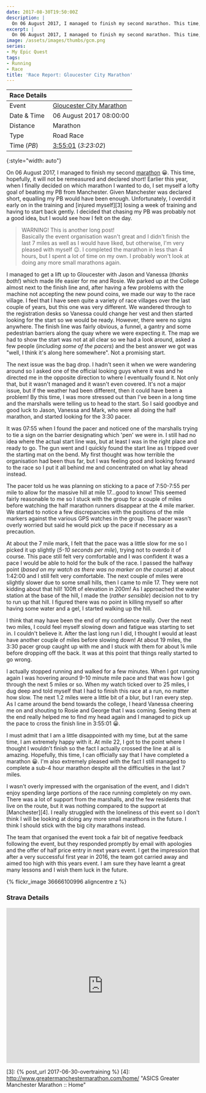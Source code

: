 ```yaml
---
date: 2017-08-30T19:50:00Z
description: |
  On 06 August 2017, I managed to finish my second marathon. This time, hopefully, it will not be remeasured and declared short! Earlier this year, when I finally decided on which marathon I wanted to do, I set myself a lofty goal of beating my PB from Manchester. Given Manchester was declared short, equalling my PB would have been enough. Unfortunately, I overdid it early on in the training and injured myself losing a week of training and having to start back gently.
excerpt: |
  On 06 August 2017, I managed to finish my second marathon. This time, hopefully, it will not be remeasured and declared short! Earlier this year, when I finally decided on which marathon I wanted to do, I set myself a lofty goal of beating my PB from Manchester. Given Manchester was declared short, equalling my PB would have been enough. Unfortunately, I overdid it early on in the training and injured myself losing a week of training and having to start back gently.
image: /assets/images/thumbs/gcm.png
series:
- My Epic Quest
tags:
- Running
- Race
title: 'Race Report: Gloucester City Marathon'
---
```


| Race Details |                               |
|--------------|-------------------------------|
| Event        | [Gloucester City Marathon][1] |
| Date & Time  | 06 August 2017 08:00:00       |
| Distance     | Marathon                      |
| Type         | Road Race                     |
| Time (_PB_)  | [3:55:01][2] (_3:23:02_)      |
{:style="width: auto"}

On 06 August 2017, I managed to finish my second [marathon][1] :grinning:. This time, hopefully, it will not be remeasured and declared short! Earlier this year, when I finally decided on which marathon I wanted to do, I set myself a lofty goal of beating my PB from Manchester. Given Manchester was declared short, equalling my PB would have been enough. Unfortunately, I overdid it early on in the training and [injured myself][3] losing a week of training and having to start back gently. I decided that chasing my PB was probably not a good idea, but I would see how I felt on the day.

> WARNING! This is another long post!   
> Basically the event organisation wasn't great and I didn't finish the last 7 miles as well as I would have liked, but otherwise, I'm very pleased with myself :wink:. I completed the marathon in less than 4 hours, but I spent a lot of time on my own. I probably won't look at doing any more small marathons again.

I managed to get a lift up to Gloucester with Jason and Vanessa (_thanks both!_) which made life easier for me and Rosie. We parked up at the College almost next to the finish line and, after having a few problems with the machine not accepting the new pound coins, we made our way to the race village. I feel that I have seen quite a variety of race villages over the last couple of years, but this one was very different. We wandered through to the registration desks so Vanessa could change her vest and then started looking for the start so we would be ready. However, there were no signs anywhere. The finish line was fairly obvious, a funnel, a gantry and some pedestrian barriers along the quay where we were expecting it. The map we had to show the start was not at all clear so we had a look around, asked a few people (_including some of the pacers_) and the best answer we got was "well, I think it's along here somewhere". Not a promising start. 

The next issue was the bag drop. I hadn't seen it when we were wandering around so I asked one of the official looking guys where it was and he directed me in the opposite direction to where I eventually found it. Not only that, but it wasn't managed and it wasn't even covered. It's not a major issue, but if the weather had been different, then it could have been a problem! By this time, I was more stressed out than I've been in a long time and the marshalls were telling us to head to the start. So I said goodbye and good luck to Jason, Vanessa and Mark, who were all doing the half marathon, and started looking for the 3:30 pacer.

It was 07:55 when I found the pacer and noticed one of the marshalls trying to tie a sign on the barrier designating which 'pen' we were in. I still had no idea where the actual start line was, but at least I was in the right place and ready to go. The gun went and I quickly found the start line as I tripped over the starting mat on the bend. My first thought was how terrible the organisation had been thus far, but I was feeling good and looking forward to the race so I put it all behind me and concentrated on what lay ahead instead.

The pacer told us he was planning on sticking to a pace of 7:50-7:55 per mile to allow for the massive hill at mile 17...good to know! This seemed fairly reasonable to me so I stuck with the group for a couple of miles before watching the half marathon runners disappear at the 4 mile marker. We started to notice a few discrepancies with the positions of the mile markers against the various GPS watches in the group. The pacer wasn't overly worried but said he would pick up the pace if necessary as a precaution.

At about the 7 mile mark, I felt that the pace was a little slow for me so I picked it up slightly (_5-10 seconds per mile_), trying not to overdo it of course. This pace still felt very comfortable and I was confident it was a pace I would be able to hold for the bulk of the race. I passed the halfway point (_based on my watch as there was no marker on the course_) at about 1:42:00 and I still felt very comfortable. The next couple of miles were slightly slower due to some small hills, then I came to mile 17. They were not kidding about that hill! 100ft of elevation in 200m! As I approached the water station at the base of the hill, I made the (_rather sensible_) decision not to try to run up that hill. I figured there was no point in killing myself so after having some water and a gel, I started walking up the hill. 

I think that may have been the end of my confidence really. Over the next two miles, I could feel myself slowing down and fatigue was starting to set in. I couldn't believe it. After the last long run I did, I thought I would at least have another couple of miles before slowing down! At about 19 miles, the 3:30 pacer group caught up with me and I stuck with them for about &frac14; mile before dropping off the back. It was at this point that things really started to go wrong.

I actually stopped running and walked for a few minutes. When I got running again I was hovering around 9-10 minute mile pace and that was how I got through the next 5 miles or so. When my watch ticked over to 25 miles, I dug deep and told myself that I had to finish this race at a run, no matter how slow. The next 1.2 miles were a little bit of a blur, but I ran every step. As I came around the bend towards the college, I heard Vanessa cheering me on and shouting to Rosie and George that I was coming. Seeing them at the end really helped me to find my head again and I managed to pick up the pace to cross the finish line in 3:55:01 :grinning:.

I must admit that I am a little disappointed with my time, but at the same time, I am extremely happy with it. At mile 22, I got to the point where I thought I wouldn't finish so the fact I actually crossed the line at all is amazing. Hopefully, this time, I can officially say that I have completed a marathon :grinning:. I'm also extremely pleased with the fact I still managed to complete a sub-4 hour marathon despite all the difficulties in the last 7 miles. 

I wasn't overly impressed with the organisation of the event, and I didn't enjoy spending large portions of the race running completely on my own. There was a lot of support from the marshalls, and the few residents that live on the route, but it was nothing compared to the support at [Manchester][4]. I really struggled with the loneliness of this event so I don't think I will be looking at doing any more small marathons in the future. I think I should stick with the big city marathons instead.

The team that organised the event took a fair bit of negative feedback following the event, but they responded promptly by email with apologies and the offer of half price entry in next years event. I get the impression that after a very successful first year in 2016, the team got carried away and aimed too high with this years event. I am sure they have learnt a great many lessons and I wish them luck in the future.


{% flickr_image 36666100996 aligncentre z %}

### Strava Details

<iframe height='405' width='100%' frameborder='0' allowtransparency='true' scrolling='no' src='https://www.strava.com/activities/1119874340/embed/eaabda6ceca104d0406d2c21ee75310b89d39300'> </iframe>

[1]: https://www.gloucestercitymarathon.com/ "Gloucester City Marathon 26.2, South England"
[2]: https://docs.wixstatic.com/ugd/af779e_d4517717144e492d8adcac90431ad2d9.pdf "Results"
[3]: {% post_url 2017-06-30-overtraining %}
[4]: http://www.greatermanchestermarathon.com/home/ "ASICS Greater Manchester Marathon :: Home"

[photos]: http://5681402.tifmember.com/?ppwd=29114xbg&Action=EGS&id=256659604&q=1486 "Official Race Photos"